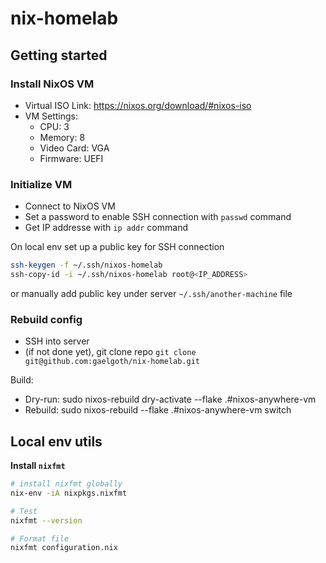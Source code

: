 # nix-homelab

## Getting started

### Install NixOS VM

- Virtual ISO Link: https://nixos.org/download/#nixos-iso
- VM Settings:
  - CPU: 3
  - Memory: 8
  - Video Card: VGA
  - Firmware: UEFI

### Initialize VM

- Connect to NixOS VM
- Set a password to enable SSH connection with `passwd` command
- Get IP addresse with `ip addr` command

On local env set up a public key for SSH connection

```sh
ssh-keygen -f ~/.ssh/nixos-homelab
ssh-copy-id -i ~/.ssh/nixos-homelab root@<IP_ADDRESS>
```

or manually add public key under server `~/.ssh/another-machine` file

### Rebuild config

- SSH into server
- (if not done yet), git clone repo `git clone git@github.com:gaelgoth/nix-homelab.git`

Build:

- Dry-run: sudo nixos-rebuild dry-activate --flake .#nixos-anywhere-vm
- Rebuild: sudo nixos-rebuild --flake .#nixos-anywhere-vm switch

## Local env utils

**Install `nixfmt`**

```sh
# install nixfmt globally
nix-env -iA nixpkgs.nixfmt

# Test
nixfmt --version

# Format file
nixfmt configuration.nix
```
